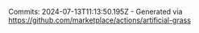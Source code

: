 Commits: 2024-07-13T11:13:50.195Z - Generated via https://github.com/marketplace/actions/artificial-grass
<br>
